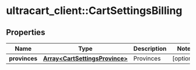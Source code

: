 # ultracart_client::CartSettingsBilling

## Properties
Name | Type | Description | Notes
------------ | ------------- | ------------- | -------------
**provinces** | [**Array&lt;CartSettingsProvince&gt;**](CartSettingsProvince.md) | Provinces | [optional] 


